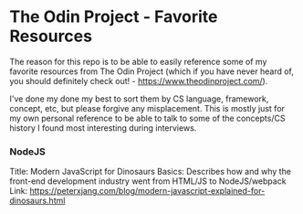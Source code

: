 # The Odin Project - Favorite Resources
The reason for this repo is to be able to easily reference some of my favorite resources from The Odin Project (which if you have never heard of, you should definitely check out! - https://www.theodinproject.com/).

I've done my done my best to sort them by CS language, framework, concept, etc, but please forgive any misplacement. This is mostly just for my own personal reference to be able to talk to some of the concepts/CS history I found most interesting during interviews.

### NodeJS
Title: Modern JavaScript for Dinosaurs
Basics: Describes how and why the front-end development industry went from HTML/JS to NodeJS/webpack
Link: https://peterxjang.com/blog/modern-javascript-explained-for-dinosaurs.html
